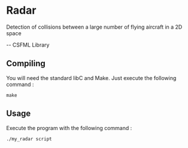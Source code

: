# Radar

Detection of collisions between a large number of flying aircraft in a 2D space

-- CSFML Library

## Compiling
You will need the standard libC and Make.
Just execute the following command :

    make

## Usage
Execute the program with the following command :

    ./my_radar script
